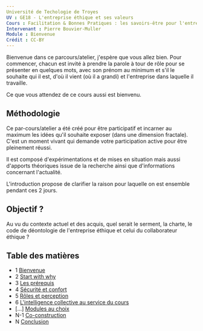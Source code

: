```yaml
---
Université de Techologie de Troyes
UV : GE18 - L'entreprise éthique et ses valeurs
Cours : Facilitation & Bonnes Pratiques : les savoirs-être pour l'entreprise de demain
Intervenant : Pierre Bouvier-Muller
Module : Bienvenue
Crédit : CC-BY
---
```


Bienvenue dans ce parcours/atelier, j'espère que vous allez bien.
Pour commencer, chacun est invité à prendre la parole à tour de rôle pour se présenter en quelques mots, avec son prénom au minimum et s'il le souhaite qui il est, d'où il vient (où il a grandi) et l'entreprise dans laquelle il travaille.

Ce que vous attendez de ce cours aussi est bienvenu.

## Méthodologie
Ce par-cours/atelier a été créé pour être participatif et incarner au maximum les idées qu'il souhaite exposer (dans une dimension fractale). C'est un moment vivant qui demande votre participation active pour être pleinement réussi.

Il est composé d'expérimentations et de mises en situation mais aussi d'apports théoriques issue de la recherche ainsi que d'informations concernant l'actualité.

L'introduction propose de clarifier la raison pour laquelle on est ensemble pendant ces 2 jours.

## Objectif ?
Au vu du contexte actuel et des acquis, quel serait le serment, la charte, le code de déontologie de l'entreprise éthique et celui du collaborateur éthique ?

## Table des matières
- 1 [Bienvenue](https://bouviermullerp.github.io/UTT-GE18/1%20-%20Bienvenue)
- 2 [Start with why](https://bouviermullerp.github.io/UTT-GE18/2%20-%20start%20with%20why)
- 3 [Les prérequis](https://bouviermullerp.github.io/UTT-GE18/3%20-%20les%20pr%C3%A9requis)
- 4 [Sécurité et confort](https://bouviermullerp.github.io/UTT-GE18/4%20-%20s%C3%A9curit%C3%A9%20et%20confort)
- 5 [Rôles et perception](https://bouviermullerp.github.io/UTT-GE18/5%20-%20r%C3%B4les%20et%20perception)
- 6 [L'intelligence collective au service du cours](https://bouviermullerp.github.io/UTT-GE18/6%20-%20L'intelligence%20collective%20au%20service%20du%20contenu%20de%20ce%20cours)
- [...] [Modules au choix](https://github.com/bouviermullerp/Formaction)
- N-1 [Co-construction](https://bouviermullerp.github.io/UTT-GE18/N-1%20-%20co-construction)
- N [Conclusion](https://bouviermullerp.github.io/UTT-GE18/N%20-%20Conclusion)
